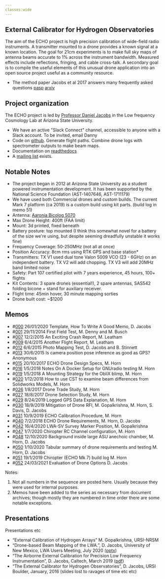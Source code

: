 ```yaml
---
classes:wide
---
```

## External Calibrator for Hydrogen Observatories

The aim of the ECHO project is high precision calibration of wide-field radio instruments. A transmitter mounted to a drone provides a known signal at a known location.  The goal for 21cm experiments is to make full sky maps of antenna beams accurate to 1% across the instrument bandwidth. Measured effects include reflections, fringing, and cable cross-talk.  A secondary goal is to compile the useful elements of this unusual drone application into an open source project useful as a community resource.


 * The method paper Jacobs et al 2017 answers many frequently asked questions [pasp](https://ui.adsabs.harvard.edu/abs/2017PASP..129c5002J/abstract) [arxiv](https://arxiv.org/abs/1610.02607)

## Project organization
The ECHO project is led by [Professor Daniel Jacobs](danielcjacobs.com) in the Low frequency Cosmology Lab at Arizona State University.

 * We have an active "Slack Connect" channel, accessible to anyone with a Slack account. To be invited, email Danny
 * Code on [github](https://github.com/dannyjacobs/echo). Generate flight paths. Combine drone logs with spectrometer outputs to make beam maps.
 * Documentation on [readthedocs](https://external-calibrator-for-hydrogen-arrays-echo.readthedocs.io/)
 * A [mailing list](https://groups.google.com/d/forum/astro_echo) exists.

## Notable Notes
 * The project began in 2012 at Arizona State University as a student powered instrumentation development. It has been supported by the National Science Foundation (AST-1407646, AST-1711179)
 * We have used both Commercial drones and custom builds. The current Mark 7 platform (ca 2019) is a custom build using kit parts. (build log in memo 51)
 * Antenna: [Aaronia Bicolog 5070](https://aaronia.com/antennas/bicolog-series-biconical)
 * Max Drone Height: 400ft (FAA limit)
 * Mount: 3d printed, fixed beneath
 * Battery posture: top mounted (I think this somewhat novel for a battery of the size we're using, but despite seeming dreadfully unstable it works fine)
 * Frequency Coverage: 50-250MHz (not all at once)
 * Position Accuracy: 8cm rms using RTK GPS and base station* 
 * Transmitters:  TX V1 used dual tone Valon 5009 VCO (23 - 6GHz) on an independent battery. TX V2 will add chopping. TX V3 will add 20MHz band limited noise
 * Safety: Part 107 certified pilot with 7 years experience, 45 hours, 100+ flights
 * Kit Contents: 3 spare drones (essential!), 2 spare antennas, SAS542 folding bicone + stand for auxiliary receiver.
 * Flight time: 45min hover, 30 minute mapping sorties
 * Drone built cost: ~$1200

## Memos
 * \#[000](http://danielcjacobs.com/uploads/ECHO_Memos/ECHO000_Memo_template.pdf) 26/01/2020 Template, How To Write A Good Memo, D. Jacobs
 * \#[001](http://danielcjacobs.com/uploads/ECHO_Memos/ECHO001_First_field_test_2014.pdf) 29/11/2014 First Field Test, M. Denny and M. Busch
 * \#[007](http://danielcjacobs.com/uploads/ECHO_Memos/ECHO007_Flight_Log_2015.pdf) 12/2/2015 An Exciting Crash Report, M. Leatham
 * \#[009](http://danielcjacobs.com/uploads/ECHO_Memos/ECHO009_Flight_Log_2015.pdf) 6/4/2015 Another Flight Report, M. Leatham
 * \#[012](http://danielcjacobs.com/uploads/ECHO_Memos/ECHO012_Photo_Mapping_Test.pdf) 6/6/2015 Photo Mapping Test, D. Jacobs and B. Stinnett
 * \#[013](http://danielcjacobs.com/uploads/ECHO_Memos/ECHO013_Position_Data.pdf) 30/6/2015 Is camera position pose inference as good as GPS? Anonymous
 * \#[015](http://danielcjacobs.com/uploads/ECHO_Memos/ECHO015_Drone_Design_Specs.pdf) 20/10/2017 ECHO Drone Design Specs, M. Horn
 * \#[016](http://danielcjacobs.com/uploads/ECHO_Memos/ECHO016_Docker_Setup_for_GNURadio_testing.pdf) 1/5/2018 Notes On A Docker Setup for GNUradio testing M. Horn
 * \#[019](http://danielcjacobs.com/uploads/ECHO_Memos/ECHO019_Oblix_Blimp_Mounting_Strategy.pdf) 1/5/2018 A Mounting Strategy for the ObliX blimp, M. Horn
 * \#[020](http://danielcjacobs.com/uploads/ECHO_Memos/ECHO020_CST_to_Examine_Beam_Pattern_Differences_from_Solidworks_Models.pdf) 1/12/2018 How to use CST to examine beam differences from Solidworks Models, M. Horn
 * \#[026](http://danielcjacobs.com/uploads/ECHO_Memos/ECHO026_drone_trade_study_2017_horn.pdf) 1/8/2017 Drone Trade Study, M. Horn
 * \#[027](http://danielcjacobs.com/uploads/ECHO_Memos/ECHO027_2017_drone_selection_data.pdf) 18/8/2017 Drone Selection Study, M. Horn
 * \#[029](http://danielcjacobs.com/uploads/ECHO_Memos/ECHO029_Logged_GPS_Data_Explanation.pdf) 8/24/2019 Logged GPS Data Explanation, M. Horn
 * \#[030](http://danielcjacobs.com/uploads/ECHO_Memos/ECHO030_mitigation_of_drone_rfi.pdf) 18/9/2019 Mitigation of Drone RFI, M. Gopalkrishna, M. Horn, S. Davis, D. Jacobs
 * \#[031](http://danielcjacobs.com/uploads/ECHO_Memos/ECHO031_Field_Procedure.pdf) 10/9/2019 ECHO Calibration Procedure, M. Horn
 * \#[040](http://danielcjacobs.com/uploads/ECHO_Memos/ECHO040_ECHO_Drone_Requirements.pdf) 7/2/2018 ECHO Drone Requirements, M. Horn, D. Jacobs
 * \#[042](http://danielcjacobs.com/uploads/ECHO_Memos/ECHO042_LWASV_survey_marker_position.pdf) 16/4/2020 LWA-SV Survey Marker Position, M. Gopalkrishna
 * \#[047](http://danielcjacobs.com/uploads/ECHO_Memos/ECHO047_Chiropter_Channel_Configuration.pdf) 1/7/2020 Chiropter RC Channel configuration, M. Horn
 * \#[048](http://danielcjacobs.com/uploads/ECHO_Memos/ECHO048_Anechoic_Chamber_Background_Measurements.pdf) 12/10/2020 Background inside large ASU anechoic chamber, M. Horn, D. Jacobs
 * \#[050](http://danielcjacobs.com/uploads/ECHO_Memos/ECHO050_Drone_History_Table.pdf) 1/10/2020 Tabular summary of drone requirements and testing M. Horn, D. Jacobs
 * \#[051](http://danielcjacobs.com/echo/echo-memos/ECHO051_Chiropter_Build_Log.pdf) 19/1/2019 Chiropter (ECHO Mk 7) build log M. Horn
 * \#[052](http://danielcjacobs.com/uploads/ECHO_Memos/ECHO052_Drone_Evaluation_2020.pdf) 24/03/2021 Evaluation of Drone Options D. Jacobs


Notes:
1. Not all numbers in the sequence are posted here. Usually because they were used for internal purposes.
2. Memos have been added to the series as necessary from document archives; though mostly they are numbered in time order there are some notable exceptions.

## Presentations
Presentations etc
 * “External Calibration of Hydrogen Arrays” M. Gopalkrishna, URSI-NRSM
 * “Drone-based Beam Mapping of the LWA.”, D. Jacobs, University of New Mexico, LWA Users Meeting, July 2020 ([pptx](http://danielcjacobs.com/uploads/ECHO_LWAUM_2020.pptx))
 * “The Airborne External Calibration for Precision Low Frequency Instrumentation”, D. Jacobs, Caltech, March 2019 ([pdf](http://danielcjacobs.com/uploads/ECHO_March2019_small.pdf))
 * “The External Calibrator for Hydrogen Observatories”, D. Jacobs, URSI Boulder, January, 2016 (slides lost to ravages of time etc etc)

<!---
Todo:
Add sidebar links to header items
add some pictures and results
I added a header image, why didn't it work?

ASU team
photos, people
-->
